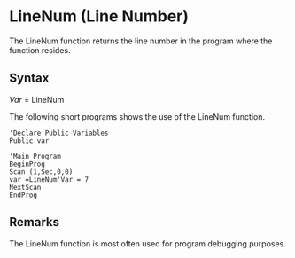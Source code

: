 # LineNum (Line Number)

The LineNum function returns the line number in the program where the function resides.

## Syntax

_Var_ = LineNum

The following short programs shows the use of the LineNum function.

```
'Declare Public Variables
Public var

'Main Program
BeginProg
Scan (1,Sec,0,0)
var =LineNum'Var = 7
NextScan
EndProg
```

## Remarks

The LineNum function is most often used for program debugging purposes.
